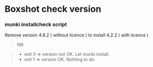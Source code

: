 # Boxshot check version

### munki installcheck script

Remove version 4.8.2 ( without licence ) to install 4.2.2 ( with licence )

> NB:

> - exit 0 => version not OK. Let munki install.
> - exit 1 => version OK. Nothing to do.

